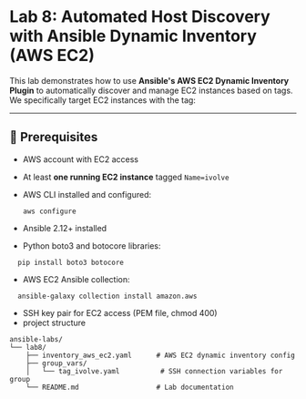 # Lab 8: Automated Host Discovery with Ansible Dynamic Inventory (AWS EC2)

This lab demonstrates how to use **Ansible's AWS EC2 Dynamic Inventory Plugin** to automatically discover and manage EC2 instances based on tags.  
We specifically target EC2 instances with the tag:

---

## 📌 Prerequisites

- AWS account with EC2 access
- At least **one running EC2 instance** tagged `Name=ivolve`
- AWS CLI installed and configured:
  ```
  aws configure
  ```
- Ansible 2.12+ installed

- Python boto3 and botocore libraries:
```
  pip install boto3 botocore
```
- AWS EC2 Ansible collection:
```
  ansible-galaxy collection install amazon.aws
```
- SSH key pair for EC2 access (PEM file, chmod 400)
- project structure
```
ansible-labs/
└── lab8/
    ├── inventory_aws_ec2.yaml      # AWS EC2 dynamic inventory config
    ├── group_vars/
    │   └── tag_ivolve.yaml          # SSH connection variables for group
    └── README.md                   # Lab documentation
  ```
